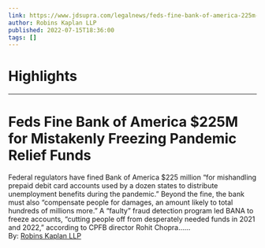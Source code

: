 ```yaml
---
link: https://www.jdsupra.com/legalnews/feds-fine-bank-of-america-225m-for-1945623/
author: Robins Kaplan LLP
published: 2022-07-15T18:36:00
tags: []
---
```

# Highlights


---
# Feds Fine Bank of America $225M for Mistakenly Freezing Pandemic Relief Funds
Federal regulators have fined Bank of America $225 million “for mishandling prepaid debit card accounts used by a dozen states to distribute unemployment benefits during the pandemic.” Beyond the fine, the bank must also “compensate people for damages, an amount likely to total hundreds of millions more.” A “faulty” fraud detection program led BANA to freeze accounts, “cutting people off from desperately needed funds in 2021 and 2022,” according to CPFB director Rohit Chopra......  
By: [Robins Kaplan LLP](https://www.jdsupra.com/profile/Robins_Kaplan/)